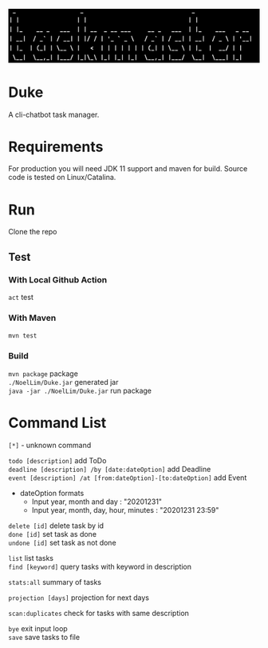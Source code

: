 ![](./docs/logo.png)

# Duke
A cli-chatbot task manager.

# Requirements

For production you will need JDK 11 support and maven for build. Source code is tested on Linux/Catalina.

# Run

Clone the repo

## Test

### With Local Github Action
```act``` test

### With Maven

```mvn test```

### Build

```mvn package``` package \
```./NoelLim/Duke.jar``` generated jar \
```java -jar ./NoelLim/Duke.jar``` run package

# Command List

`[*]`   - unknown command

`todo [description]` add ToDo \
`deadline [description] /by [date:dateOption]` add Deadline \
`event [description] /at [from:dateOption]-[to:dateOption]` add Event

- dateOption formats
    - Input year, month and day : "20201231"
    - Input year, month, day, hour, minutes : "20201231 23:59"

`delete [id]` delete task by id \
`done [id]` set task as done \
`undone [id]` set task as not done

`list` list tasks \
`find [keyword]` query tasks with keyword in description

`stats:all` summary of tasks

`projection [days]` projection for next days

`scan:duplicates` check for tasks with same description

`bye` exit input loop \
`save` save tasks to file

